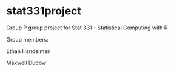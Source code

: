 # stat331project
Group P group project for Stat 331 - Statistical Computing with R

Group members:

Ethan Handelman

Maxwell Dubow
